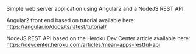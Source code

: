 Simple web server application using Angular2 and a NodeJS REST API.

Angular2 front end based on tutorial available here:
https://angular.io/docs/ts/latest/tutorial/

NodeJS REST API based on the Heroku Dev Center article available here:
https://devcenter.heroku.com/articles/mean-apps-restful-api

